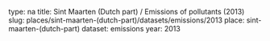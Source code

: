 type: na
title: Sint Maarten (Dutch part) / Emissions of pollutants (2013)
slug: places/sint-maarten-(dutch-part)/datasets/emissions/2013
place: sint-maarten-(dutch-part)
dataset: emissions
year: 2013
